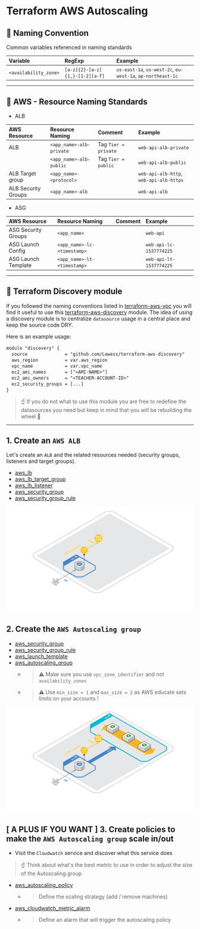 # Terraform AWS Autoscaling

## :triangular_ruler: Naming Convention

Common variables referenced in naming standards

| Variable              | RegExp                          | Example                                                     |
|:----------------------|:--------------------------------|:------------------------------------------------------------|
| `<availability_zone>` | `[a-z]{2}-[a-z]{1,}-[1-2][a-f]` | `us-east-1a`, `us-west-2c`, `eu-west-1a`, `ap-northeast-1c` |

---

## :triangular_ruler: AWS - Resource Naming Standards

* ALB

| AWS Resource        | Resource Naming          | Comment              | Example                                 |
|:--------------------|:-------------------------|:---------------------|:----------------------------------------|
| ALB                 | `<app_name>-alb-private` | Tag `Tier = private` | `web-api-alb-private`                   |
|                     | `<app_name>-alb-public`  | Tag `Tier = public`  | `web-api-alb-public`                    |
| ALB Target group    | `<app_name>-<protocol>`  |                      | `web-api-alb-http`, `web-api-alb-https` |
| ALB Security Groups | `<app_name>-alb`         |                      | `web-api-alb`                           |


* ASG

| AWS Resource        | Resource Naming             | Comment | Example                 |
|:--------------------|:----------------------------|:--------|:------------------------|
| ASG Security Groups | `<app_name>`                |         | `web-api`               |
| ASG Launch Config   | `<app_name>-lc-<timestamp>` |         | `web-api-lc-1537774225` |
| ASG Launch Template | `<app_name>-lt-<timestamp>` |         | `web-api-lt-1537774225` |

---

## :crystal_ball: Terraform Discovery module

If you followed the naming conventions listed in [terraform-aws-vpc](https://github.com/Lowess/terraform-aws-vpc) you will find it useful to use this [terraform-aws-discovery](https://github.com/Lowess/terraform-aws-discovery) module. The idea of using a discovery module is to centralize `datasource` usage in a central place and keep the source code DRY.

Here is an example usage:

```hcl
module "discovery" {
  source              = "github.com/Lowess/terraform-aws-discovery"
  aws_region          = var.aws_region
  vpc_name            = var.vpc_name
  ec2_ami_names       = ["<AMI-NAME>"]
  ec2_ami_owners      = "<TEACHER-ACCOUNT-ID>"
  ec2_security_groups = [...]
}
```

> :point_up: If you do not what to use this module you are free to redefine the datasources you need but keep in mind that you will be rebuilding the wheel :ferris_wheel:

---

## 1. Create an `AWS ALB`

Let's create an `ALB` and the related resources needed (security groups, listeners and target groups).

* [aws_lb](https://registry.terraform.io/providers/hashicorp/aws/latest/docs/resources/lb)
* [aws_lb_target_group](https://registry.terraform.io/providers/hashicorp/aws/latest/docs/resources/lb_target_group)
* [aws_lb_listener](https://registry.terraform.io/providers/hashicorp/aws/latest/docs/resources/lb_listener)
* [aws_security_group](https://registry.terraform.io/providers/hashicorp/aws/latest/docs/resources/security_group)
* [aws_security_group_rule](https://registry.terraform.io/providers/hashicorp/aws/latest/docs/resources/security_group_rule)

![ALB](./docs/1-alb.png)

## 2. Create the `AWS Autoscaling group`

* [aws_security_group](https://registry.terraform.io/providers/hashicorp/aws/latest/docs/resources/security_group)
* [aws_security_group_rule](https://registry.terraform.io/providers/hashicorp/aws/latest/docs/resources/security_group_rule)
* [aws_launch_template](https://registry.terraform.io/providers/hashicorp/aws/latest/docs/resources/launch_template)
* [aws_autoscaling_group](https://registry.terraform.io/providers/hashicorp/aws/latest/docs/resources/autoscaling_group)
    * > :warning: Make sure you use `vpc_zone_identifier` and not `availability_zones`
    * > :warning: Use `min_size = 1` and `max_size = 2` as AWS educate sets limits on your accounts !

![ALB & ASG](./docs/2-alb-asg.png)

## [ A PLUS IF YOU WANT ] 3. Create policies to make the `AWS Autoscaling group` scale in/out

* Visit the `Cloudwatch` service and discover what this service does

> :point_up: Think about what's the best metric to use in order to adjust the size of the Autoscaling group

* [aws_autoscaling_policy](https://registry.terraform.io/providers/hashicorp/aws/latest/docs/resources/autoscaling_policy)
    * > Define the scaling strategy (add / remove machines)
* [aws_cloudwatch_metric_alarm](https://registry.terraform.io/providers/hashicorp/aws/latest/docs/resources/cloudwatch_metric_alarm)
    * > Define an alarm that will trigger the autoscaling policy
